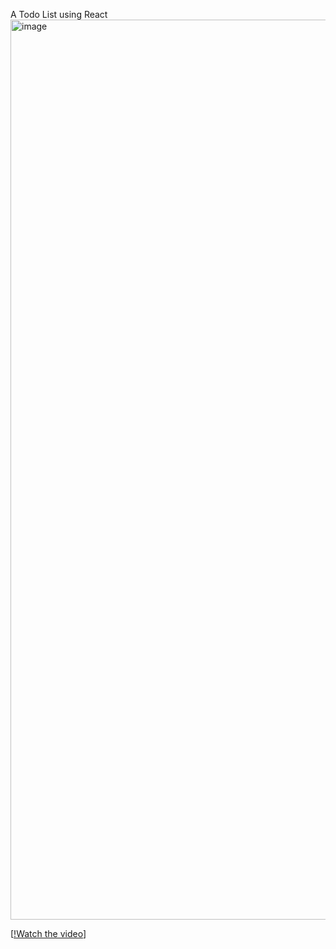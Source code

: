 A Todo List using React
<img width="1440" alt="image" src="https://github.com/nyt23/Todo-App/assets/153197020/db2ccab0-19e7-460c-a55a-36a64a4d8181">

[[!Watch the video](https://www.canva.com/design/DAGHu-eCovc/ehv1ILNu30EBCxPniUOLkg/watch?utm_content=DAGHu-eCovc&utm_campaign=designshare&utm_medium=link&utm_source=editor)]
